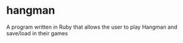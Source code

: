 # hangman
A program written in Ruby that allows the user to play Hangman and save/load in their games
